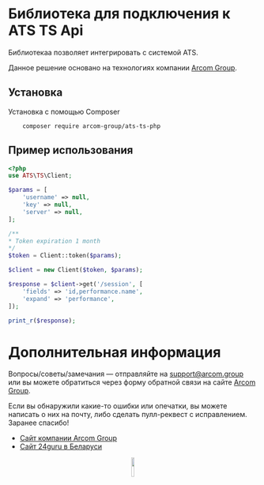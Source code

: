# Библиотека для подключения к ATS TS Api

Библиотекаа позволяет интегрировать с системой ATS. 

Данное решение основано на технологиях компании [Arcom Group](https://arcom.group).

## Установка

Установка с помощью Composer

        composer require arcom-group/ats-ts-php

## Пример использования

```php
<?php
use ATS\TS\Client;

$params = [
    'username' => null,
    'key' => null,
    'server' => null,
];

/**
* Token expiration 1 month
*/
$token = Client::token($params);

$client = new Client($token, $params);

$response = $client->get('/session', [
    'fields' => 'id,performance.name',
    'expand' => 'performance',
]);

print_r($response);
```


# Дополнительная информация

Вопросы/советы/замечания — отправляйте на support@arcom.group или вы можете обратиться через форму обратной связи на сайте [Arcom Group](https://arcom.group).

Если вы обнаружили какие-то ошибки или опечатки, вы можете написать о них на почту, либо сделать пулл-реквест с исправлением. Заранее спасибо!

* [Сайт компании Arcom Group](https://arcom.group)
* [Сайт 24guru в Беларуси](https://24guru.by)

<p align="center"><img src="https://arcom.group/img/logo.svg" width="10%"></p>